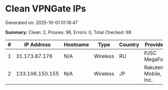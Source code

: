 # Clean VPNGate IPs
Generated on: 2025-10-01 01:16:47

**Summary:** Clean: 2, Proxies: 96, Errors: 0, Total Checked: 98

| # | IP Address | Hostname | Type | Country | Provider |
|---|------------|----------|------|---------|----------|
| 1 | 31.173.87.176 | N/A | Wireless | RU | PJSC MegaFon |
| 2 | 133.106.150.155 | N/A | Wireless | JP | Rakuten Mobile, Inc. |
